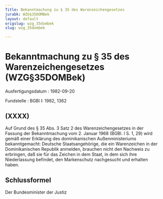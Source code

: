 ```yaml
---
Title: Bekanntmachung zu § 35 des Warenzeichengesetzes
jurabk: WZG§35DOMBek
layout: default
origslug: wzg_35dombek
slug: wzg_35dombek

---
```


# Bekanntmachung zu § 35 des Warenzeichengesetzes (WZG§35DOMBek)

Ausfertigungsdatum
:   1982-09-20

Fundstelle
:   BGBl I: 1982, 1362



## (XXXX)

Auf Grund des § 35 Abs. 3 Satz 2 des Warenzeichengesetzes in der Fassung der Bekanntmachung vom 2. Januar 1968 (BGBl. I S. 1, 29) wird gemäß einer Erklärung des dominikanischen Außenministeriums bekanntgemacht:
Deutsche Staatsangehörige, die ein Warenzeichen in der Dominikanischen Republik anmelden, brauchen nicht den Nachweis zu erbringen, daß sie für das Zeichen in dem Staat, in dem sich ihre Niederlassung befindet, den Markenschutz nachgesucht und erhalten haben.


## Schlussformel

Der Bundesminister der Justiz

